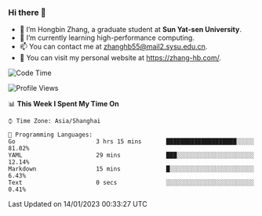 ### Hi there 👋

- 🔭 I’m Hongbin Zhang, a graduate student at **Sun Yat-sen University**.
- 🌱 I’m currently learning high-performance computing.
- 📫 You can contact me at zhanghb55@mail2.sysu.edu.cn.
- 👀 You can visit my personal website at https://zhang-hb.com/.

<!--START_SECTION:waka-->
![Code Time](http://img.shields.io/badge/Code%20Time-41%20mins-blue)

![Profile Views](http://img.shields.io/badge/Profile%20Views-285-blue)

📊 **This Week I Spent My Time On** 

```text
⌚︎ Time Zone: Asia/Shanghai

💬 Programming Languages: 
Go                       3 hrs 15 mins       ████████████████████░░░░░   81.02% 
YAML                     29 mins             ███░░░░░░░░░░░░░░░░░░░░░░   12.14% 
Markdown                 15 mins             █░░░░░░░░░░░░░░░░░░░░░░░░   6.43% 
Text                     0 secs              ░░░░░░░░░░░░░░░░░░░░░░░░░   0.41%

```


 Last Updated on 14/01/2023 00:33:27 UTC
<!--END_SECTION:waka-->